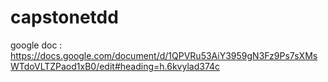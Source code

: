 # capstonetdd

google doc :
https://docs.google.com/document/d/1QPVRu53AiY3959gN3Fz9Ps7sXMsWTdoVLTZPaod1xB0/edit#heading=h.6kvylad374c
